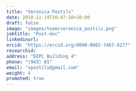 ```yaml
---
title: "Verònica Postils"
date: 2018-11-19T10:47:58+10:00
draft: false
image: "images/team/veronica_postils.png"
jobtitle: "Post-doc"
linkedinurl:
orcid: "https://orcid.org/0000-0002-7467-9277"
researchid:
address: "DIPC Building 4"
phone: "(943) 01"
email: "vpostils@gmail.com"
weight: 4
promoted: true
---
```


